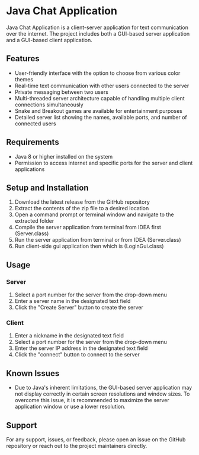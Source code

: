 # Java Chat Application

Java Chat Application is a client-server application for text communication over the internet. The project includes both a GUI-based server application and a GUI-based client application.

## Features

- User-friendly interface with the option to choose from various color themes
- Real-time text communication with other users connected to the server
- Private messaging between two users
- Multi-threaded server architecture capable of handling multiple client connections simultaneously
- Snake and Breakout games are available for entertainment purposes
- Detailed server list showing the names, available ports, and number of connected users

## Requirements

- Java 8 or higher installed on the system
- Permission to access internet and specific ports for the server and client applications

## Setup and Installation

1. Download the latest release from the GitHub repository
2. Extract the contents of the zip file to a desired location
3. Open a command prompt or terminal window and navigate to the extracted folder
4. Compile the server application from terminal  from IDEA first (Server.class)
5. Run the server application from terminal or from IDEA  (Server.class)
6. Run client-side gui application then which is (LoginGui.class)


## Usage

### Server

1. Select a port number for the server from the drop-down menu
2. Enter a server name in the designated text field
3. Click the "Create Server" button to create the server

### Client

1. Enter a nickname in the designated text field
2. Select a port number for the server from the drop-down menu
3. Enter the server IP address in the designated text field
4. Click the "connect" button to connect to the server

## Known Issues

- Due to Java's inherent limitations, the GUI-based server application may not display correctly in certain screen resolutions and window sizes. To overcome this issue, it is recommended to maximize the server application window or use a lower resolution.

## Support

For any support, issues, or feedback, please open an issue on the GitHub repository or reach out to the project maintainers directly.

